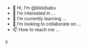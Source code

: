 - 👋 Hi, I’m @bikkibabu
- 👀 I’m interested in ...
- 🌱 I’m currently learning ...
- 💞️ I’m looking to collaborate on ...
- 📫 How to reach me ...

<!---
bikkibabu/bikkibabu is a ✨ special ✨ repository because its `README.md` (this file) appears on your GitHub profile.
You can click the Preview link to take a look at your changes.
--->y
